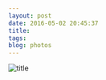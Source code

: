 ```yaml
---
layout: post
date: 2016-05-02 20:45:37
title: 
tags:
blog: photos
---
```


![title](/assets/photoblog/LAX-takeoff.jpg)